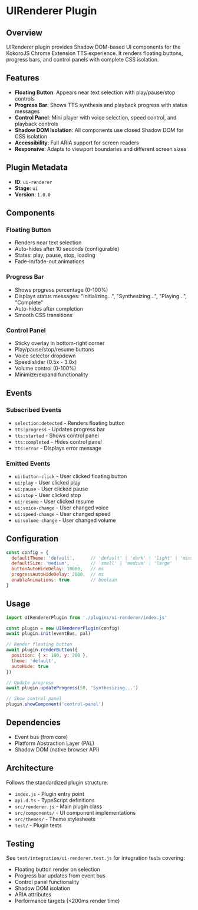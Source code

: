 # UIRenderer Plugin

## Overview
UIRenderer plugin provides Shadow DOM-based UI components for the KokoroJS Chrome Extension TTS experience. It renders floating buttons, progress bars, and control panels with complete CSS isolation.

## Features
- **Floating Button**: Appears near text selection with play/pause/stop controls
- **Progress Bar**: Shows TTS synthesis and playback progress with status messages
- **Control Panel**: Mini player with voice selection, speed control, and playback controls
- **Shadow DOM Isolation**: All components use closed Shadow DOM for CSS isolation
- **Accessibility**: Full ARIA support for screen readers
- **Responsive**: Adapts to viewport boundaries and different screen sizes

## Plugin Metadata
- **ID**: `ui-renderer`
- **Stage**: `ui`
- **Version**: `1.0.0`

## Components

### Floating Button
- Renders near text selection
- Auto-hides after 10 seconds (configurable)
- States: play, pause, stop, loading
- Fade-in/fade-out animations

### Progress Bar
- Shows progress percentage (0-100%)
- Displays status messages: "Initializing...", "Synthesizing...", "Playing...", "Complete"
- Auto-hides after completion
- Smooth CSS transitions

### Control Panel
- Sticky overlay in bottom-right corner
- Play/pause/stop/resume buttons
- Voice selector dropdown
- Speed slider (0.5x - 3.0x)
- Volume control (0-100%)
- Minimize/expand functionality

## Events

### Subscribed Events
- `selection:detected` - Renders floating button
- `tts:progress` - Updates progress bar
- `tts:started` - Shows control panel
- `tts:completed` - Hides control panel
- `tts:error` - Displays error message

### Emitted Events
- `ui:button-click` - User clicked floating button
- `ui:play` - User clicked play
- `ui:pause` - User clicked pause
- `ui:stop` - User clicked stop
- `ui:resume` - User clicked resume
- `ui:voice-change` - User changed voice
- `ui:speed-change` - User changed speed
- `ui:volume-change` - User changed volume

## Configuration

```javascript
const config = {
  defaultTheme: 'default',      // 'default' | 'dark' | 'light' | 'minimal'
  defaultSize: 'medium',        // 'small' | 'medium' | 'large'
  buttonAutoHideDelay: 10000,   // ms
  progressAutoHideDelay: 2000,  // ms
  enableAnimations: true        // boolean
}
```

## Usage

```javascript
import UIRendererPlugin from './plugins/ui-renderer/index.js'

const plugin = new UIRendererPlugin(config)
await plugin.init(eventBus, pal)

// Render floating button
await plugin.renderButton({
  position: { x: 100, y: 200 },
  theme: 'default',
  autoHide: true
})

// Update progress
await plugin.updateProgress(50, 'Synthesizing...')

// Show control panel
plugin.showComponent('control-panel')
```

## Dependencies
- Event bus (from core)
- Platform Abstraction Layer (PAL)
- Shadow DOM (native browser API)

## Architecture
Follows the standardized plugin structure:
- `index.js` - Plugin entry point
- `api.d.ts` - TypeScript definitions
- `src/renderer.js` - Main plugin class
- `src/components/` - UI component implementations
- `src/themes/` - Theme stylesheets
- `test/` - Plugin tests

## Testing
See `test/integration/ui-renderer.test.js` for integration tests covering:
- Floating button render on selection
- Progress bar updates from event bus
- Control panel functionality
- Shadow DOM isolation
- ARIA attributes
- Performance targets (<200ms render time)
